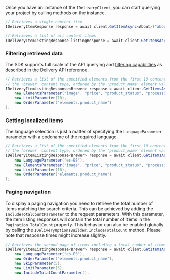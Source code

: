 Once you have an instance of the `IDeliveryClient`, you can start querying your project by calling methods on the instance.

```csharp
// Retrieves a single content item
IDeliveryItemResponse response = await client.GetItemAsync<About>("about_us");

// Retrieves a list of all content items
IDeliveryItemListingResponse listingResponse = await client.GetItemsAsync<About>();
```

### Filtering retrieved data

The SDK supports full scale of the API querying and [filtering capabilities](https://docs.kontent.ai/reference/delivery-api#tag/Filtering-content) as described in the Delivery API reference.

```csharp
// Retrieves a list of the specified elements from the first 10 content items of
// the 'brewer' content type, ordered by the 'product_name' element value
IDeliveryItemListingResponse<Brewer> response = await client.GetItemsAsync<Brewer>(
    new ElementsParameter("image", "price", "product_status", "processing"),
    new LimitParameter(10),
    new OrderParameter("elements.product_name")
);
```

### Getting localized items

The language selection is just a matter of specifying the `LanguageParameter` parameter with a codename of the required language.

```csharp
// Retrieves a list of the specified elements from the first 10 content items of
// the 'brewer' content type, ordered by the 'product_name' element value
IDeliveryItemListingResponse<Brewer> response = await client.GetItemsAsync<Brewer>(
    new LanguageParameter("es-ES"),
    new ElementsParameter("image", "price", "product_status", "processing"),
    new LimitParameter(10),
    new OrderParameter("elements.product_name")
);
```

### Paging navigation

To display a paging navigation you need to retrieve the total number of items matching the search criteria. This can be achieved by adding the `IncludeTotalCountParameter` to the request parameters. With this parameter, the item listing responses will contain the total number of items in the `Pagination.TotalCount` property. This behavior can also be enabled globally by calling the `IDeliveryOptionsBuilder.IncludeTotalCount` method. Please note that response times might increase slightly.

```csharp
// Retrieves the second page of items including a total number of items matching the search criteria
IDeliveryItemListingResponse<Brewer> response = await client.GetItemsAsync<Brewer>(
    new LanguageParameter("es-ES"),
    new OrderParameter("elements.product_name"),
    new SkipParameter(5),
    new LimitParameter(5),
    new IncludeTotalCountParameter(),
```